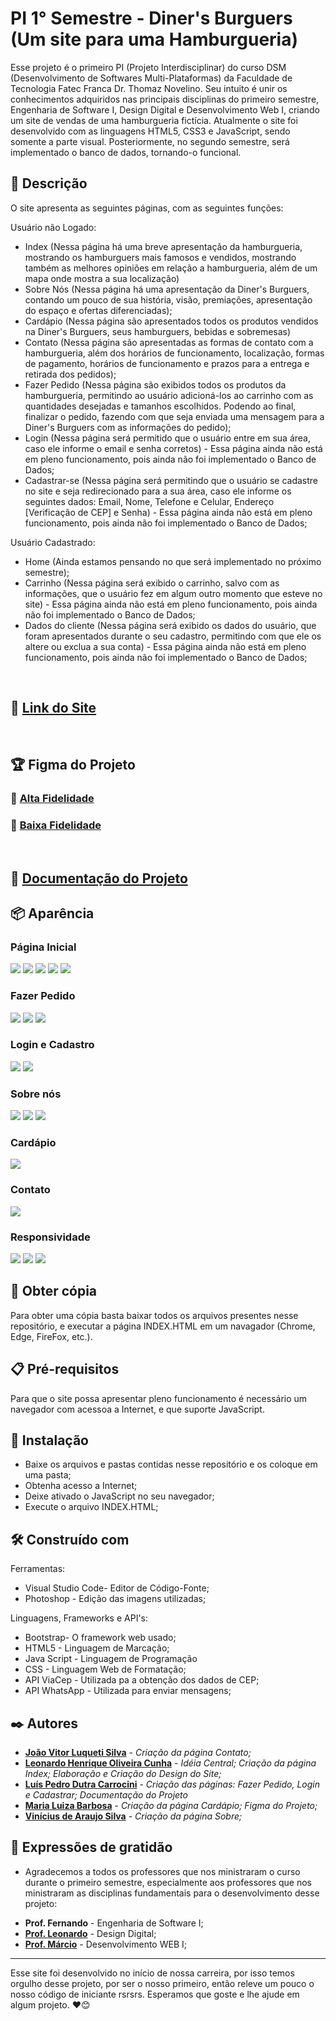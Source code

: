 # PI 1° Semestre - Diner's Burguers (Um site para uma Hamburgueria)

Esse projeto é o primeiro PI (Projeto Interdisciplinar) do curso DSM (Desenvolvimento de Softwares Multi-Plataformas) da Faculdade de Tecnologia Fatec Franca Dr. Thomaz Novelino. Seu intuito é unir os conhecimentos adquiridos nas principais disciplinas do primeiro semestre, Engenharia de Software I, Design Digital e Desenvolvimento Web I, criando um site de vendas de uma hamburgueria fictícia.  Atualmente o site foi desenvolvido com as linguagens HTML5, CSS3 e JavaScript, sendo somente a parte visual. Posteriormente, no segundo semestre, será implementado o banco de dados, tornando-o funcional.

## 📄 Descrição

O site apresenta as seguintes páginas, com as seguintes funções:

Usuário não Logado:
* Index (Nessa página há uma breve apresentação da hamburgueria, mostrando os hamburguers mais famosos e vendidos, mostrando também as melhores opiniões em relação a hamburgueria, além de um mapa onde mostra a sua localização) 
* Sobre Nós (Nessa página há uma apresentação da Diner's Burguers, contando um pouco de sua história, visão, premiações, apresentação do espaço e ofertas diferenciadas);
* Cardápio (Nessa página são apresentados todos os produtos vendidos na Diner's Burguers, seus hamburguers, bebidas e sobremesas)
* Contato (Nessa página são apresentadas as formas de contato com a hamburgueria, além dos horários de funcionamento, localização, formas de pagamento, horários de funcionamento e prazos para a entrega e retirada dos pedidos);
* Fazer Pedido (Nessa página são exibidos todos os produtos da hamburgueria, permitindo ao usuário adicioná-los ao carrinho com as quantidades desejadas e tamanhos escolhidos. Podendo ao final, finalizar o pedido, fazendo com que seja enviada uma mensagem para a Diner's Burguers com as informações do pedido);
* Login (Nessa página será permitido que o usuário entre em sua área, caso ele informe o email e senha corretos) - Essa página ainda não está em pleno funcionamento, pois ainda não foi implementado o Banco de Dados;
* Cadastrar-se (Nessa página será permitindo que o usuário se cadastre no site e seja redirecionado para a sua área, caso ele informe os seguintes dados: Email, Nome, Telefone e Celular, Endereço [Verificação de CEP] e Senha) - Essa página ainda não está em pleno funcionamento, pois ainda não foi implementado o Banco de Dados;

Usuário Cadastrado:
* Home (Ainda estamos pensando no que será implementado no próximo semestre);
* Carrinho (Nessa página será exibido o carrinho, salvo com as informações, que o usuário fez em algum outro momento que esteve no site) - Essa página ainda não está em pleno funcionamento, pois ainda não foi implementado o Banco de Dados;
* Dados do cliente (Nessa página será exibido os dados do usuário, que foram apresentados durante o seu cadastro, permitindo com que ele os altere ou exclua a sua conta) - Essa página ainda não está em pleno funcionamento, pois ainda não foi implementado o Banco de Dados;
<br>

## 🚀 [Link do Site](https://luis-pedro-dutra-carrocini.github.io/PI-1-Semestre-Diners-Burguers/)
<br>

## 🏆 Figma do Projeto
### 🥇 [Alta Fidelidade](https://www.figma.com/proto/8aMWWxxmfBUDnElU1l8U4H/Diiner's-baixa-fidelidade?node-id=2101-39&t=taUf2J3xbImwC8Ag-1&scaling=scale-down&page-id=0%3A1&starting-point-node-id=5%3A2 )
### 🥈 [Baixa Fidelidade](https://www.figma.com/proto/IWbFtg07YjOczgPV5Cm4Ph/Diiner's-alta-fidelidade?t=quEL0d54ALAringR-1&scaling=scale-down&page-id=0%3A1&node-id=5-2&starting-point-node-id=5%3A2)
<br>

## 📒 [Documentação do Projeto](https://luis-pedro-dutra-carrocini.github.io/PI-1-Semestre-Diners-Burguers/documentacao/Documentação-PI-1-Semestre.docx)

## 📦 Aparência

### Página Inicial

<img src="/prints/print1.png">
<img src="/prints/print2.png">
<img src="/prints/print3.png">
<img src="/prints/print4.png">
<img src="/prints/print5.png">

### Fazer Pedido

<img src="/prints/print6.png">
<img src="/prints/print7.png">
<img src="/prints/print8.png">

### Login e Cadastro
<img src="/prints/print9.png">
<img src="/prints/print10.png">

### Sobre nós
<img src="/prints/print11.png">
<img src="/prints/print12.png">
<img src="/prints/print13.png">

### Cardápio
<img src="/prints/print14.png">

### Contato
<img src="/prints/print15.png">

### Responsividade

<img src="/prints/print16.png">
<img src="/prints/print17.png">
<img src="/prints/print18.png">
<br>

## 📃 Obter cópia

Para obter uma cópia basta baixar todos os arquivos presentes nesse repositório, e executar a página INDEX.HTML em um navagador (Chrome, Edge, FireFox, etc.).


## 📋 Pré-requisitos

Para que o site possa apresentar pleno funcionamento é necessário um navegador com acessoa a Internet, e que suporte JavaScript.


## 🔧 Instalação

* Baixe os arquivos e pastas contidas nesse repositório e os coloque em uma pasta;
* Obtenha acesso a Internet;
* Deixe ativado o JavaScript no seu navegador;
* Execute o arquivo INDEX.HTML;

## 🛠️ Construído com

Ferramentas:
* Visual Studio Code- Editor de Código-Fonte;
* Photoshop - Edição das imagens utilizadas;

Linguagens, Frameworks e API's:
* Bootstrap- O framework web usado;
* HTML5 - Linguagem de Marcação;
* Java Script - Linguagem de Programação
* CSS - Linguagem Web de Formatação;
* API ViaCep - Utilizada pa a obtenção dos dados de CEP;
* API WhatsApp - Utilizada para enviar mensagens; 

## ✒️ Autores

* **[João Vitor Luqueti Silva](https://github.com/joaoluquetti)** - *Criação da página Contato;*
* **[Leonardo Henrique Oliveira Cunha](https://github.com/leonardocunha1)** - *Idéia Central; Criação da página Index; Elaboração e Criação do Design do Site;*
* **[Luís Pedro Dutra Carrocini](https://github.com/luis-pedro-dutra-carrocini)** - *Criação das páginas: Fazer Pedido, Login e Cadastrar; Documentação do Projeto*
* **[Maria Luiza Barbosa](https://github.com/mluizabss)** - *Criação da página Cardápio; Figma do Projeto;*
* **[Vinícius de Araujo Silva](https://github.com/Viniciussinc)** - *Criação da página Sobre;*

## 🎁 Expressões de gratidão

* Agradecemos a todos os professores que nos ministraram o curso durante o primeiro semestre, especialmente aos professores que nos ministraram as disciplinas fundamentais para o desenvolvimento desse projeto: 
- **Prof. Fernando** - Engenharia de Software I;
- **[Prof. Leonardo](https://github.com/LeonardoRaiz)** - Design Digital;
- **[Prof. Márcio](https://github.com/marciofunes)** - Desenvolvimento WEB I;

---
Esse site foi desenvolvido no início de nossa carreira, por isso temos orgulho desse projeto, por ser o nosso primeiro, então releve um pouco o nosso código de iniciante rsrsrs. 
Esperamos que goste e lhe ajude em algum projeto. ❤️😊
